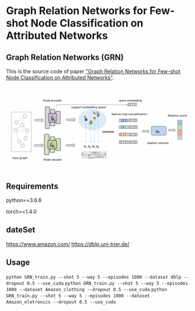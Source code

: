 Graph Relation Networks for Few-shot Node Classification on Attributed Networks
============

## Graph Relation Networks (GRN)

This is the source code of paper ["Graph Relation Networks for Few-shot Node
Classification on Attributed Networks"](https://arxiv.org/pdf/2006.12739.pdf).
![The proposed framework](GRN.png)

## Requirements
python==3.6.6 

torch==1.4.0


## dateSet
https://www.amazon.com/
https://dblp.uni-trier.de/

## Usage
```python GRN_train.py --shot 5 --way 5 --episodes 1000 --dataset dblp --dropout 0.5 --use_cuda```
```python GRN_train.py --shot 5 --way 5 --episodes 1000 --dataset Amazon_clothing --dropout 0.5 --use_cuda```
```python GRN_train.py --shot 5 --way 5 --episodes 1000 --dataset Amazon_eletronics --dropout 0.5 --use_cuda```







